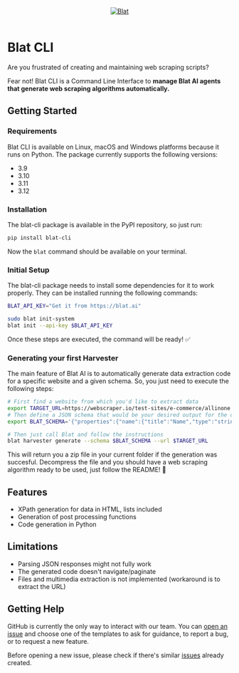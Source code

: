 <div align="center">
  <a href="https://blat.ai">
    <img src="https://framerusercontent.com/assets/ZD9Sg28IboDmP0DfMFxuv0EOQBk.png" alt="Blat">
  </a>
</div>
</br>

# Blat CLI
Are you frustrated of creating and maintaining web scraping scripts?

Fear not! Blat CLI is a Command Line Interface to **manage Blat AI agents that generate web scraping algorithms automatically.**

## Getting Started
### Requirements
Blat CLI is available on Linux, macOS and Windows platforms because it runs on Python. The package currently supports the following versions:
* 3.9
* 3.10
* 3.11
* 3.12

### Installation
The blat-cli package is available in the PyPI repository, so just run:
```bash
pip install blat-cli
```
Now the ```blat``` command should be available on your terminal.

### Initial Setup
The blat-cli package needs to install some dependencies for it to work properly. They can be installed running the following commands:
```bash
BLAT_API_KEY="Get it from https://blat.ai"

sudo blat init-system
blat init --api-key $BLAT_API_KEY
```
Once these steps are executed, the command will be ready! ✅

### Generating your first Harvester
The main feature of Blat AI is to automatically generate data extraction code for a specific website and a given schema. So, you just need to execute the following steps:

```bash
# First find a website from which you'd like to extract data
export TARGET_URL=https://webscraper.io/test-sites/e-commerce/allinone
# Then define a JSON schema that would be your desired output for the data extraction algorithm
export BLAT_SCHEMA='{"properties":{"name":{"title":"Name","type":"string"},"price":{"title":"Price","type":"number"},"currency":{"title":"Currency","type":"string"}},"required":["name"],"title":"Product that can be purchased","type":"object"}'

# Then just call Blat and follow the instructions
blat harvester generate --schema $BLAT_SCHEMA --url $TARGET_URL
```
This will return you a zip file in your current folder if the generation was succesful. Decompress the file and you should have a web scraping algorithm ready to be used, just follow the README! 🚀

## Features
* XPath generation for data in HTML, lists included
* Generation of post processing functions
* Code generation in Python

## Limitations
* Parsing JSON responses might not fully work
* The generated code doesn't navigate/paginate
* Files and multimedia extraction is not implemented (workaround is to extract the URL)

## Getting Help
GitHub is currently the only way to interact with our team. You can [open an issue](https://github.com/blat-ai/blat-cli/issues/new/choose) and choose one of the templates to ask for guidance, to report a bug, or to request a new feature.

Before opening a new issue, please check if there's similar [issues](https://github.com/blat-ai/blat-cli/issues) already created.